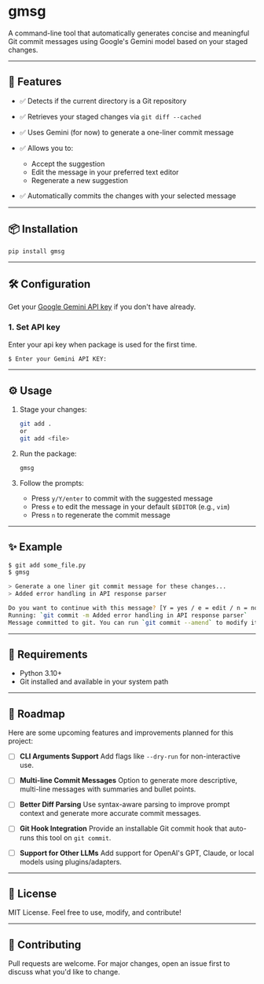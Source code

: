 # gmsg

A command-line tool that automatically generates concise and meaningful Git commit messages using Google's Gemini model based on your staged changes.

---

## 🚀 Features

* ✅ Detects if the current directory is a Git repository
* ✅ Retrieves your staged changes via `git diff --cached`
* ✅ Uses Gemini (for now) to generate a one-liner commit message
* ✅ Allows you to:

  * Accept the suggestion
  * Edit the message in your preferred text editor
  * Regenerate a new suggestion
* ✅ Automatically commits the changes with your selected message

---

## 📦 Installation

```bash
pip install gmsg
```

---

## 🛠️ Configuration

Get your [Google Gemini API key](https://aistudio.google.com/app/apikey) if you don't have already.

### 1. Set API key

Enter your api key when package is used for the first time.

```bash
$ Enter your Gemini API KEY:
```

---

## ⚙️ Usage

1. Stage your changes:

   ```bash
   git add .
   or 
   git add <file>
   ```

2. Run the package:

   ```bash
   gmsg
   ```

3. Follow the prompts:

   * Press `y/Y/enter` to commit with the suggested message
   * Press `e` to edit the message in your default `$EDITOR` (e.g., `vim`)
   * Press `n` to regenerate the commit message

---

## ✨ Example

```bash
$ git add some_file.py
$ gmsg

> Generate a one liner git commit message for these changes...
> Added error handling in API response parser

Do you want to continue with this message? [Y = yes / e = edit / n = no]: y
Running: `git commit -m Added error handling in API response parser`
Message committed to git. You can run `git commit --amend` to modify it.
```

---

## 🧩 Requirements

* Python 3.10+
* Git installed and available in your system path
---

## 📍 Roadmap

Here are some upcoming features and improvements planned for this project:

* [ ] **CLI Arguments Support**
  Add flags like `--dry-run` for non-interactive use.

* [ ] **Multi-line Commit Messages**
  Option to generate more descriptive, multi-line messages with summaries and bullet points.

* [ ] **Better Diff Parsing**
  Use syntax-aware parsing to improve prompt context and generate more accurate commit messages.

* [ ] **Git Hook Integration**
  Provide an installable Git commit hook that auto-runs this tool on `git commit`.

* [ ] **Support for Other LLMs**
  Add support for OpenAI's GPT, Claude, or local models using plugins/adapters.

---


## 📝 License

MIT License. Feel free to use, modify, and contribute!

---

## 🤝 Contributing

Pull requests are welcome. For major changes, open an issue first to discuss what you'd like to change.

